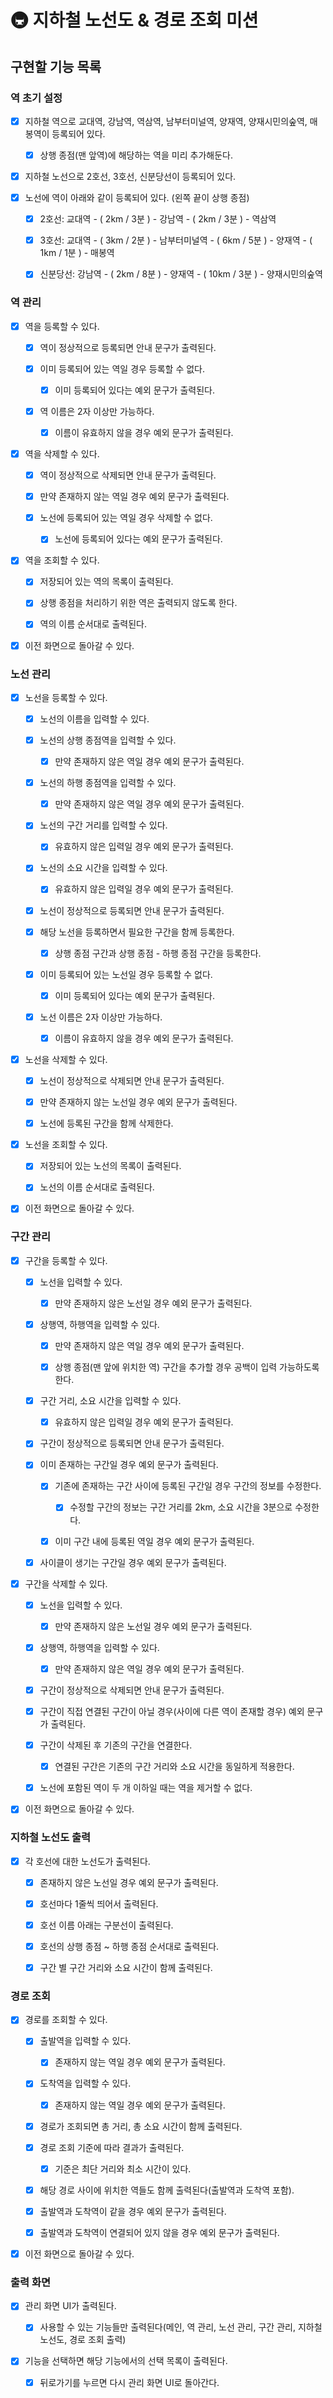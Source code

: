 # 🚇 지하철 노선도 & 경로 조회 미션

## 구현할 기능 목록

### 역 초기 설정

- [x] 지하철 역으로 교대역, 강남역, 역삼역, 남부터미널역, 양재역, 양재시민의숲역, 매봉역이 등록되어 있다.

  - [x] 상행 종점(맨 앞역)에 해당하는 역을 미리 추가해둔다.

- [x] 지하철 노선으로 2호선, 3호선, 신분당선이 등록되어 있다.

- [x] 노선에 역이 아래와 같이 등록되어 있다. (왼쪽 끝이 상행 종점)

  - [x] 2호선: 교대역 - ( 2km / 3분 ) - 강남역 - ( 2km / 3분 ) - 역삼역

  - [x] 3호선: 교대역 - ( 3km / 2분 ) - 남부터미널역 - ( 6km / 5분 ) - 양재역 - ( 1km / 1분 ) - 매봉역

  - [x] 신분당선: 강남역 - ( 2km / 8분 ) - 양재역 - ( 10km / 3분 ) - 양재시민의숲역

### 역 관리

- [x] 역을 등록할 수 있다.

  - [x] 역이 정상적으로 등록되면 안내 문구가 출력된다.

  - [x] 이미 등록되어 있는 역일 경우 등록할 수 없다.

    - [x] 이미 등록되어 있다는 예외 문구가 출력된다.

  - [x] 역 이름은 2자 이상만 가능하다.

    - [x] 이름이 유효하지 않을 경우 예외 문구가 출력된다.

- [x] 역을 삭제할 수 있다.

  - [x] 역이 정상적으로 삭제되면 안내 문구가 출력된다.

  - [x] 만약 존재하지 않는 역일 경우 예외 문구가 출력된다.

  - [x] 노선에 등록되어 있는 역일 경우 삭제할 수 없다.

    - [x] 노선에 등록되어 있다는 예외 문구가 출력된다.

- [x] 역을 조회할 수 있다.

  - [x] 저장되어 있는 역의 목록이 출력된다.

  - [x] 상행 종점을 처리하기 위한 역은 출력되지 않도록 한다.

  - [x] 역의 이름 순서대로 출력된다.

- [x] 이전 화면으로 돌아갈 수 있다.

### 노선 관리

- [x] 노선을 등록할 수 있다.

  - [x] 노선의 이름을 입력할 수 있다.

  - [x] 노선의 상행 종점역을 입력할 수 있다.

    - [x] 만약 존재하지 않은 역일 경우 예외 문구가 출력된다.

  - [x] 노선의 하행 종점역을 입력할 수 있다.

    - [x] 만약 존재하지 않은 역일 경우 예외 문구가 출력된다.

  - [x] 노선의 구간 거리를 입력할 수 있다.

    - [x] 유효하지 않은 입력일 경우 예외 문구가 출력된다.

  - [x] 노선의 소요 시간을 입력할 수 있다.

    - [x] 유효하지 않은 입력일 경우 예외 문구가 출력된다.

  - [x] 노선이 정상적으로 등록되면 안내 문구가 출력된다.

  - [x] 해당 노선을 등록하면서 필요한 구간을 함께 등록한다.

    - [x] 상행 종점 구간과 상행 종점 - 하행 종점 구간을 등록한다.

  - [x] 이미 등록되어 있는 노선일 경우 등록할 수 없다.

    - [x] 이미 등록되어 있다는 예외 문구가 출력된다.

  - [x] 노선 이름은 2자 이상만 가능하다.

    - [x] 이름이 유효하지 않을 경우 예외 문구가 출력된다.

- [x] 노선을 삭제할 수 있다.

  - [x] 노선이 정상적으로 삭제되면 안내 문구가 출력된다.

  - [x] 만약 존재하지 않는 노선일 경우 예외 문구가 출력된다.

  - [x] 노선에 등록된 구간을 함께 삭제한다.

- [x] 노선을 조회할 수 있다.

  - [x] 저장되어 있는 노선의 목록이 출력된다.

  - [x] 노선의 이름 순서대로 출력된다.

- [x] 이전 화면으로 돌아갈 수 있다.

### 구간 관리

- [x] 구간을 등록할 수 있다.

  - [x] 노선을 입력할 수 있다.

    - [x] 만약 존재하지 않은 노선일 경우 예외 문구가 출력된다.

  - [x] 상행역, 하행역을 입력할 수 있다.

    - [x] 만약 존재하지 않은 역일 경우 예외 문구가 출력된다.

    - [x] 상행 종점(맨 앞에 위치한 역) 구간을 추가할 경우 공백이 입력 가능하도록 한다.

  - [x] 구간 거리, 소요 시간을 입력할 수 있다.

    - [x] 유효하지 않은 입력일 경우 예외 문구가 출력된다.

  - [x] 구간이 정상적으로 등록되면 안내 문구가 출력된다.

  - [x] 이미 존재하는 구간일 경우 예외 문구가 출력된다.

    - [x] 기존에 존재하는 구간 사이에 등록된 구간일 경우 구간의 정보를 수정한다.

      - [x] 수정할 구간의 정보는 구간 거리를 2km, 소요 시간을 3분으로 수정한다.

    - [x] 이미 구간 내에 등록된 역일 경우 예외 문구가 출력된다. 

  - [x] 사이클이 생기는 구간일 경우 예외 문구가 출력된다.

- [x] 구간을 삭제할 수 있다.

  - [x] 노선을 입력할 수 있다.

    - [x] 만약 존재하지 않은 노선일 경우 예외 문구가 출력된다.

  - [x] 상행역, 하행역을 입력할 수 있다.

    - [x] 만약 존재하지 않은 역일 경우 예외 문구가 출력된다.

  - [x] 구간이 정상적으로 삭제되면 안내 문구가 출력된다.

  - [x] 구간이 직접 연결된 구간이 아닐 경우(사이에 다른 역이 존재할 경우) 예외 문구가 출력된다.

  - [x] 구간이 삭제된 후 기존의 구간을 연결한다.

    - [x] 연결된 구간은 기존의 구간 거리와 소요 시간을 동일하게 적용한다.

  - [x] 노선에 포함된 역이 두 개 이하일 때는 역을 제거할 수 없다.

- [x] 이전 화면으로 돌아갈 수 있다.

### 지하철 노선도 출력

- [x] 각 호선에 대한 노선도가 출력된다.

  - [x] 존재하지 않은 노선일 경우 예외 문구가 출력된다.

  - [x] 호선마다 1줄씩 띄어서 출력된다.

  - [x] 호선 이름 아래는 구분선이 출력된다.

  - [x] 호선의 상행 종점 ~ 하행 종점 순서대로 출력된다.

  - [x] 구간 별 구간 거리와 소요 시간이 함께 출력된다.

### 경로 조회

- [x] 경로를 조회할 수 있다.

  - [x] 출발역을 입력할 수 있다.

    - [x] 존재하지 않는 역일 경우 예외 문구가 출력된다.

  - [x] 도착역을 입력할 수 있다.

    - [x] 존재하지 않는 역일 경우 예외 문구가 출력된다.

  - [x] 경로가 조회되면 총 거리, 총 소요 시간이 함께 출력된다.

  - [x] 경로 조회 기준에 따라 결과가 출력된다.

    - [x] 기준은 최단 거리와 최소 시간이 있다.

  - [x] 해당 경로 사이에 위치한 역들도 함께 출력된다(출발역과 도착역 포함).

  - [x] 출발역과 도착역이 같을 경우 예외 문구가 출력된다.

  - [x] 출발역과 도착역이 연결되어 있지 않을 경우 예외 문구가 출력된다.

- [x] 이전 화면으로 돌아갈 수 있다.

### 출력 화면

- [x] 관리 화면 UI가 출력된다.

  - [x] 사용할 수 있는 기능들만 출력된다(메인, 역 관리, 노선 관리, 구간 관리, 지하철 노선도, 경로 조회 출력)

- [x] 기능을 선택하면 해당 기능에서의 선택 목록이 출력된다.

  - [x] 뒤로가기를 누르면 다시 관리 화면 UI로 돌아간다.
